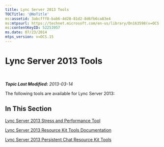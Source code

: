 ```yaml
---
title: Lync Server 2013 Tools
TOCTitle: '@NoTitle'
ms:assetid: 3abcfff8-bab6-4d28-81d2-8d6fb6ca83e4
ms:mtpsurl: https://technet.microsoft.com/en-us/library/Dn163598(v=OCS.15)
ms:contentKeyID: 52253957
ms.date: 07/23/2014
mtps_version: v=OCS.15
---
```


<div data-xmlns="http://www.w3.org/1999/xhtml">

<div class="topic" data-xmlns="http://www.w3.org/1999/xhtml" data-msxsl="urn:schemas-microsoft-com:xslt" data-cs="http://msdn.microsoft.com/en-us/">

<div data-asp="http://msdn2.microsoft.com/asp">

# Lync Server 2013 Tools

</div>

<div id="mainSection">

<div id="mainBody">

<span> </span>

_**Topic Last Modified:** 2013-03-14_

The following tools are available for Lync Server 2013:

<div>

## In This Section

[Lync Server 2013 Stress and Performance Tool](lync-server-2013-stress-and-performance-tool.md)

[Lync Server 2013 Resource Kit Tools Documentation](lync-server-2013-resource-kit-tools-documentation.md)

[Lync Server 2013 Persistent Chat Resource Kit Tools](lync-server-2013-persistent-chat-resource-kit-tools.md)

</div>

</div>

<span> </span>

</div>

</div>

</div>

